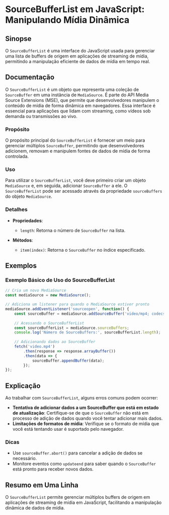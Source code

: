 <!--
Meta Description: # SourceBufferList em JavaScript: Manipulando Mídia Dinâmica ## Sinopse O `SourceBufferList` é uma interface do JavaScript usada para gerenciar uma li...
Meta Keywords: sourcebufferlist, sourcebuffer, mediasource, mídia, dados
-->

# SourceBufferList em JavaScript: Manipulando Mídia Dinâmica

## Sinopse
O `SourceBufferList` é uma interface do JavaScript usada para gerenciar uma lista de buffers de origem em aplicações de streaming de mídia, permitindo a manipulação eficiente de dados de mídia em tempo real.

## Documentação
O `SourceBufferList` é um objeto que representa uma coleção de `SourceBuffer` em uma instância de `MediaSource`. É parte do API Media Source Extensions (MSE), que permite que desenvolvedores manipulem o conteúdo de mídia de forma dinâmica em navegadores. Essa interface é essencial para aplicações que lidam com streaming, como vídeos sob demanda ou transmissões ao vivo.

### Propósito
O propósito principal do `SourceBufferList` é fornecer um meio para gerenciar múltiplos `SourceBuffer`, permitindo que desenvolvedores adicionem, removam e manipulem fontes de dados de mídia de forma controlada.

### Uso
Para utilizar o `SourceBufferList`, você deve primeiro criar um objeto `MediaSource` e, em seguida, adicionar `SourceBuffer` a ele. O `SourceBufferList` pode ser acessado através da propriedade `sourceBuffers` do objeto `MediaSource`.

### Detalhes
- **Propriedades**:
  - `length`: Retorna o número de `SourceBuffer` na lista.
  
- **Métodos**:
  - `item(index)`: Retorna o `SourceBuffer` no índice especificado.

## Exemplos

### Exemplo Básico de Uso do SourceBufferList
```javascript
// Cria um novo MediaSource
const mediaSource = new MediaSource();

// Adiciona um listener para quando o MediaSource estiver pronto
mediaSource.addEventListener('sourceopen', function() {
    const sourceBuffer = mediaSource.addSourceBuffer('video/mp4; codecs="avc1.64001E, mp4a.40.2"');
    
    // Acessando o SourceBufferList
    const sourceBufferList = mediaSource.sourceBuffers;
    console.log('Número de SourceBuffers:', sourceBufferList.length);
    
    // Adicionando dados ao SourceBuffer
    fetch('video.mp4')
        .then(response => response.arrayBuffer())
        .then(data => {
            sourceBuffer.appendBuffer(data);
        });
});
```

## Explicação
Ao trabalhar com `SourceBufferList`, alguns erros comuns podem ocorrer:
- **Tentativa de adicionar dados a um SourceBuffer que está em estado de atualização**: Certifique-se de que o `SourceBuffer` não está em processo de adição de dados quando você tentar adicionar mais dados.
- **Limitações de formatos de mídia**: Verifique se o formato de mídia que você está tentando usar é suportado pelo navegador.

### Dicas
- Use `sourceBuffer.abort()` para cancelar a adição de dados se necessário.
- Monitore eventos como `updateend` para saber quando o `SourceBuffer` está pronto para receber novos dados.

## Resumo em Uma Linha
O `SourceBufferList` permite gerenciar múltiplos buffers de origem em aplicações de streaming de mídia em JavaScript, facilitando a manipulação dinâmica de dados de mídia.